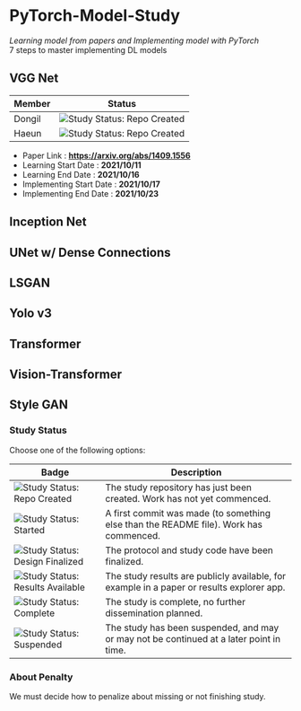 # PyTorch-Model-Study
*Learning model from papers and Implementing model with PyTorch*  
7 steps to master implementing DL models

## VGG Net

| Member | Status |
| ------- | ----------- |
| Dongil | <img src="https://img.shields.io/badge/Study%20Status-Repo%20Created-lightgray.svg" alt="Study Status: Repo Created"> |
| Haeun | <img src="https://img.shields.io/badge/Study%20Status-Repo%20Created-lightgray.svg" alt="Study Status: Repo Created"> |


- Paper Link : **https://arxiv.org/abs/1409.1556**
- Learning Start Date : **2021/10/11**
- Learning End Date : **2021/10/16**
- Implementing Start Date : **2021/10/17**
- Implementing End Date : **2021/10/23**




## Inception Net
## UNet w/ Dense Connections
## LSGAN

## Yolo v3
## Transformer
## Vision-Transformer
## Style GAN

### Study Status

Choose one of the following options:

| Badge             | Description                          |
| ----------------- | ------------------------------------ |
| <img src="https://img.shields.io/badge/Study%20Status-Repo%20Created-lightgray.svg" alt="Study Status: Repo Created"> | The study repository has just been created. Work has not yet commenced. | 
| <img src="https://img.shields.io/badge/Study%20Status-Started-blue.svg" alt="Study Status: Started"> | A first commit was made (to something else than the README file). Work has commenced. |
| <img src="https://img.shields.io/badge/Study%20Status-Design%20Finalized-brightgreen.svg" alt="Study Status: Design Finalized"> | The protocol and study code have been finalized. | 
| <img src="https://img.shields.io/badge/Study%20Status-Results%20Available-yellow.svg" alt="Study Status: Results Available"> | The study results are publicly available, for example in a paper or results explorer app. | 
| <img src="https://img.shields.io/badge/Study%20Status-Complete-orange.svg" alt="Study Status: Complete"> | The study is complete, no further dissemination planned. | 
| <img src="https://img.shields.io/badge/Study%20Status-Suspended-red.svg" alt="Study Status: Suspended"> | The study has been suspended, and may or may not be continued at a later point in time. | 

### About Penalty
We must decide how to penalize about missing or not finishing study.